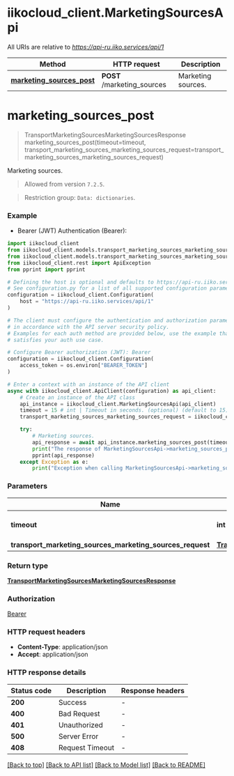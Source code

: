 # iikocloud_client.MarketingSourcesApi

All URIs are relative to *https://api-ru.iiko.services/api/1*

Method | HTTP request | Description
------------- | ------------- | -------------
[**marketing_sources_post**](MarketingSourcesApi.md#marketing_sources_post) | **POST** /marketing_sources | Marketing sources.


# **marketing_sources_post**
> TransportMarketingSourcesMarketingSourcesResponse marketing_sources_post(timeout=timeout, transport_marketing_sources_marketing_sources_request=transport_marketing_sources_marketing_sources_request)

Marketing sources.



 > Allowed from version `7.2.5`.

 > Restriction group: `Data: dictionaries`.

### Example

* Bearer (JWT) Authentication (Bearer):

```python
import iikocloud_client
from iikocloud_client.models.transport_marketing_sources_marketing_sources_request import TransportMarketingSourcesMarketingSourcesRequest
from iikocloud_client.models.transport_marketing_sources_marketing_sources_response import TransportMarketingSourcesMarketingSourcesResponse
from iikocloud_client.rest import ApiException
from pprint import pprint

# Defining the host is optional and defaults to https://api-ru.iiko.services/api/1
# See configuration.py for a list of all supported configuration parameters.
configuration = iikocloud_client.Configuration(
    host = "https://api-ru.iiko.services/api/1"
)

# The client must configure the authentication and authorization parameters
# in accordance with the API server security policy.
# Examples for each auth method are provided below, use the example that
# satisfies your auth use case.

# Configure Bearer authorization (JWT): Bearer
configuration = iikocloud_client.Configuration(
    access_token = os.environ["BEARER_TOKEN"]
)

# Enter a context with an instance of the API client
async with iikocloud_client.ApiClient(configuration) as api_client:
    # Create an instance of the API class
    api_instance = iikocloud_client.MarketingSourcesApi(api_client)
    timeout = 15 # int | Timeout in seconds. (optional) (default to 15)
    transport_marketing_sources_marketing_sources_request = iikocloud_client.TransportMarketingSourcesMarketingSourcesRequest() # TransportMarketingSourcesMarketingSourcesRequest |  (optional)

    try:
        # Marketing sources.
        api_response = await api_instance.marketing_sources_post(timeout=timeout, transport_marketing_sources_marketing_sources_request=transport_marketing_sources_marketing_sources_request)
        print("The response of MarketingSourcesApi->marketing_sources_post:\n")
        pprint(api_response)
    except Exception as e:
        print("Exception when calling MarketingSourcesApi->marketing_sources_post: %s\n" % e)
```



### Parameters


Name | Type | Description  | Notes
------------- | ------------- | ------------- | -------------
 **timeout** | **int**| Timeout in seconds. | [optional] [default to 15]
 **transport_marketing_sources_marketing_sources_request** | [**TransportMarketingSourcesMarketingSourcesRequest**](TransportMarketingSourcesMarketingSourcesRequest.md)|  | [optional] 

### Return type

[**TransportMarketingSourcesMarketingSourcesResponse**](TransportMarketingSourcesMarketingSourcesResponse.md)

### Authorization

[Bearer](../README.md#Bearer)

### HTTP request headers

 - **Content-Type**: application/json
 - **Accept**: application/json

### HTTP response details

| Status code | Description | Response headers |
|-------------|-------------|------------------|
**200** | Success |  -  |
**400** | Bad Request |  -  |
**401** | Unauthorized |  -  |
**500** | Server Error |  -  |
**408** | Request Timeout |  -  |

[[Back to top]](#) [[Back to API list]](../README.md#documentation-for-api-endpoints) [[Back to Model list]](../README.md#documentation-for-models) [[Back to README]](../README.md)

